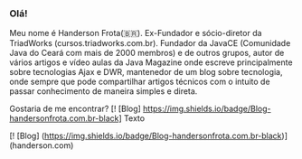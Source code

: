 ### Olá!

Meu nome é Handerson Frota(🇧🇷). Ex-Fundador e sócio-diretor da TriadWorks (cursos.triadworks.com.br). Fundador da JavaCE (Comunidade Java do Ceará com mais de 2000 membros) e de outros grupos, autor de vários artigos e vídeo aulas da Java Magazine onde escreve principalmente sobre tecnologias Ajax e DWR, mantenedor de um blog sobre tecnologia, onde sempre que pode compartilhar artigos técnicos com o intuito de passar conhecimento de maneira simples e direta.

Gostaria de me encontrar?
[! [Blog] https://img.shields.io/badge/Blog-handersonfrota.com.br-black] Texto

[! [Blog] (https://img.shields.io/badge/Blog-handersonfrota.com.br-black)] (handerson.com)
